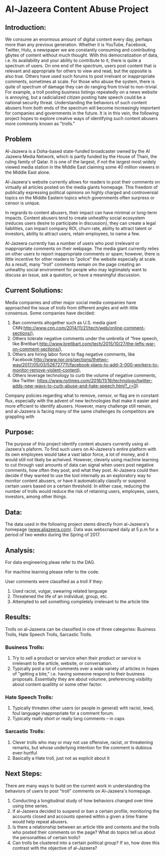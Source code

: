 # Al-Jazeera Content Abuse Project

## Introduction:
We consume an enormous amount of digital content every day, perhaps more than any previous generation.  Whether it is YouTube, Facebook, Twitter, Hulu, a newspaper we are constantly consuming and contributing gbytes of content without much thought.  With this democratization of data, i.e. its availability and your ability to contribute to it, there is quite a spectrum of users.  On one end of the spectrum, users post content that is relevant and appropriate for others to view and read, but the opposite is also true.  Others have used such forums to post irrelvant or inappropriate comments, sometimes at scale.  For those who abuse the system, there is quite of spectrum of damage they can do ranging from trivial to non-trivial.  For example, a troll posting business listings repeatedly on a news website is annoying, but a radicialized citizen posting hate speech could be a national security threat.  Understanding the behaviors of such content abusers from both ends of the spectrum will become increasingly important for companies and governments in the future.  It is in this vein, the following project hopes to explore creative ways of identifying such content abusers more commonly known as "trolls."

## Problem
Al-Jazeera is a Doha-based state-funded broadcaster owned by the Al Jazeera Media Network, which is partly funded by the House of Thani, the ruling family of Qatar.  It is one of the largest, if not the largest most widely viewed media station in the Middle East claiming some 40 million viewers in the Middle East alone.

Al-Jazeera's website currently allows for readers to post their comments on virtually all articles posted on the media giants homepage. This freedom of publically expressing political opinions on highly charged and controversial topics on the Middle Eastern topics which governments often surpress or censor is unique.  

In regrards to content abusers, their impact can have minimal or long-term impacts. Content abusers tend to create unhealthy social ecosystem (reduces users desire to participate in discussion), they can create a legal liabilities, can impact company ROI, churn rate, ability to attract talent or investors, ability to attract users, retain employees, to name a few.

Al-Jazeera currently has a number of users who post irrelevant or inappropriate comments on their webpage. The media giant currently relies on other users to report inappropriate comments or spam; however, there is little incentive for other readers to "police" the website especially at scale.  As a result, many "troll" comments remain on the page creating an unhealthy social environment for people who may legtimately want to discuss an issue, ask a question, or have a meaningful discussion. 

## Current Solutions:
Media companies and other major social media companies have approached the issue of trolls from different angles and with little consensus.  Some companies have decided:

1. Ban comments altogether such as U.S. media giant CNN:http://www.cnn.com/2014/11/21/tech/web/online-comment-sections/), 
2. Others tolerate negative comments under the umbrella of “free speech, like Breitbart:http://www.breitbart.com/tech/2015/10/27/the-lefts-war-on-comment-sections/), 
3. Others are hiring labor force to flag negative comments, like Facebook:http://www.npr.org/sections/thetwo-way/2017/05/03/526727711/facebook-plans-to-add-3-000-workers-to-monitor-remove-violent-content),  
4. Others leverage technology to curb the volume of negative comments, like Twitter: https://www.nytimes.com/2016/11/16/technology/twitter-adds-new-ways-to-curb-abuse-and-hate-speech.html?_r=0). 

Company policies regarding what to remove, censor, or flag are in constant flux, especially with the advent of new technologies that make it easier and more efficient to identify abusers.  However, many challenge still remain, and al-Jazeera is facing many of the same challenges its competitors are grappling with 


## Purpose:

The purpose of this project identify content abusers currently using al-Jazeera's plaform.  To find such users on Al-Jazeera's entire platform with its own employees would take a vast labor force, a lot of money, and it would still not likely be acheived.  However, cleverly using machine learning to cut through vast amounts of data can signal when users post negative comments, how often they post, and what they post. Al-Jazeera could then decide if they wanted to use the tool internally as an exploratory way to monitor content abusers, or have it automatically classify or suspend certain users based on a certain threshold.  In either case, reducing the number of trolls would reduce the risk of retaining users, employees, users, investors, among other things. 

## Data:
The data used in the following project stems directly from al-Jazeera's homepage (www.aljazeera.com).  Data was webscraped daily at 5 p.m for a period of two weeks during the Spring of 2017. 

## Analysis:
For data engineering pleae refer to the DAG.

For machine learning please refer to the code.

User comments were classified as a troll if they:
1. Used racist, vulgar, swearing related language
2. Threatened the life of an individual, group, etc.
3. Attempted to sell something completely irrelevant to the article title

## Results:
Trolls on al-Jazeera can be classified in one of three categories: Business Trolls, Hate Speech Trolls, Sarcastic Trolls.

### Business Trolls:
1. Try to sell a product or service when their product or service is irrelevant to the article, website, or conversation. 
2. Typically post a lot of comments over a wide variety of articles in hopes of "getting a bite," i.e. having someone respond to their business proposals.  Essentially they are about volumne, preferencing visibility about content qualitity or some other factor. 

### Hate Speech Trolls:
1. Typically threaten other users (or people in general) with racist, lewd, foul language inappropriate for a comment forum.  
2. Typically really short or really long comments – in caps

### Sarcastic Trolls:
1. Clever trolls who may or may not use offensive, racist, or threatening remarks, but whose underlying intention for the comment is  dubious even hurtful 
2. Basically a Hate troll,  just not as explicit about it

## Next Steps:
There are many ways to build on the current work in understanding the behaviors of users to post "troll" comments on Al-Jazeera's homepage.

1. Conducting a longitudinal study of how behaviors changed over time using time series.
2. If al-Jazeera decided to suspend or ban a certain profile, monitoring the accounts closed and accounts opened within a given a time  frame would help repeat abusers.  
3. Is there a relationship between an article title and contents and the trolls who posted their comments on the page? What do topics tell us about the personalities of certain trolls?
4. Can trolls be clustered into a certain political group? If so, how does this contrast with the objective of al-Jazeera?



